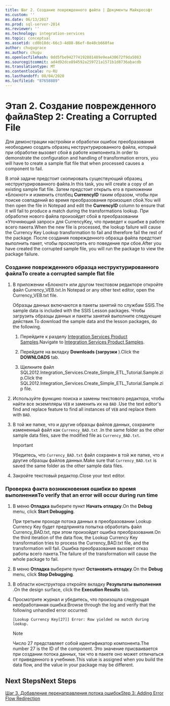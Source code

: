 ```yaml
---
title: Шаг 2. Создание поврежденного файла | Документы Майкрософт
ms.custom: ''
ms.date: 06/13/2017
ms.prod: sql-server-2014
ms.reviewer: ''
ms.technology: integration-services
ms.topic: conceptual
ms.assetid: cd0b18dc-66c3-4d88-86ef-8e40cb660fae
author: chugugrace
ms.author: chugu
ms.openlocfilehash: 0dd5fbe942774192881489e9ea430672f9da5083
ms.sourcegitcommit: ad4d92dce894592a259721a1571b1d8736abacdb
ms.translationtype: MT
ms.contentlocale: ru-RU
ms.lasthandoff: 08/04/2020
ms.locfileid: "87658889"
---
```

# <a name="step-2-creating-a-corrupted-file"></a><span data-ttu-id="26d49-102">Этап 2. Создание поврежденного файла</span><span class="sxs-lookup"><span data-stu-id="26d49-102">Step 2: Creating a Corrupted File</span></span>
  <span data-ttu-id="26d49-103">Для демонстрации настройки и обработки ошибок преобразования необходимо создать образец неструктурированного файла, который при обработке вызовет сбой в работе компонента.</span><span class="sxs-lookup"><span data-stu-id="26d49-103">In order to demonstrate the configuration and handling of transformation errors, you will have to create a sample flat file that when processed causes a component to fail.</span></span>  
  
 <span data-ttu-id="26d49-104">В этой задаче предстоит скопировать существующий образец неструктурированного файла.</span><span class="sxs-lookup"><span data-stu-id="26d49-104">In this task, you will create a copy of an existing sample flat file.</span></span> <span data-ttu-id="26d49-105">Затем предстоит открыть его в приложении «Блокнот» и изменить столбец **CurrencyID** таким образом, чтобы при поиске совпадений во время преобразования произошел сбой.</span><span class="sxs-lookup"><span data-stu-id="26d49-105">You will then open the file in Notepad and edit the **CurrencyID** column to ensure that it will fail to produce a match during the transformations lookup.</span></span> <span data-ttu-id="26d49-106">При обработке нового файла произойдет сбой в преобразовании «Уточняющий запрос» для CurrencyKey, что приведет к ошибке в работе всего пакета.</span><span class="sxs-lookup"><span data-stu-id="26d49-106">When the new file is processed, the lookup failure will cause the Currency Key Lookup transformation to fail and therefore fail the rest of the package.</span></span> <span data-ttu-id="26d49-107">После создания поврежденного образца файла предстоит выполнить пакет, чтобы просмотреть его поведение при сбое.</span><span class="sxs-lookup"><span data-stu-id="26d49-107">After you have created the corrupted sample file, you will run the package to view the package failure.</span></span>  
  
### <a name="to-create-a-corrupted-sample-flat-file"></a><span data-ttu-id="26d49-108">Создание поврежденного образца неструктурированного файла</span><span class="sxs-lookup"><span data-stu-id="26d49-108">To create a corrupted sample flat file</span></span>  
  
1.  <span data-ttu-id="26d49-109">В приложении «Блокнот» или другом текстовом редакторе откройте файл Currency_VEB.txt.</span><span class="sxs-lookup"><span data-stu-id="26d49-109">In Notepad or any other text editor, open the Currency_VEB.txt file.</span></span>  
  
     <span data-ttu-id="26d49-110">Образцы данных включаются в пакеты занятий по службам SSIS.</span><span class="sxs-lookup"><span data-stu-id="26d49-110">The sample data is included with the SSIS Lesson packages.</span></span> <span data-ttu-id="26d49-111">Чтобы загрузить образцы данных и пакеты занятий выполните следующие действия.</span><span class="sxs-lookup"><span data-stu-id="26d49-111">To download the sample data and the lesson packages, do the following.</span></span>  
  
    1.  <span data-ttu-id="26d49-112">Перейдите к разделу [Integration Services Product Samples](https://go.microsoft.com/fwlink/?LinkID=267527).</span><span class="sxs-lookup"><span data-stu-id="26d49-112">Navigate to [Integration Services Product Samples](https://go.microsoft.com/fwlink/?LinkID=267527).</span></span>  
  
    2.  <span data-ttu-id="26d49-113">Перейдите на вкладку **Downloads (загрузки** ).</span><span class="sxs-lookup"><span data-stu-id="26d49-113">Click the **DOWNLOADS** tab.</span></span>  
  
    3.  <span data-ttu-id="26d49-114">Щелкните файл SQL2012.Integration_Services.Create_Simple_ETL_Tutorial.Sample.zip.</span><span class="sxs-lookup"><span data-stu-id="26d49-114">Click the SQL2012.Integration_Services.Create_Simple_ETL_Tutorial.Sample.zip file.</span></span>  
  
2.  <span data-ttu-id="26d49-115">Используйте функцию поиска и замены текстового редактора, чтобы найти все экземпляры `VEB` и заменить их на `BAD` .</span><span class="sxs-lookup"><span data-stu-id="26d49-115">Use the text editor's find and replace feature to find all instances of `VEB` and replace them with `BAD`.</span></span>  
  
3.  <span data-ttu-id="26d49-116">В той же папке, что и другие образцы файлов данных, сохраните измененный файл как `Currency_BAD.txt` .</span><span class="sxs-lookup"><span data-stu-id="26d49-116">In the same folder as the other sample data files, save the modified file as `Currency_BAD.txt`.</span></span>  
  
    > [!IMPORTANT]  
    >  <span data-ttu-id="26d49-117">Убедитесь, что `Currency_BAD.txt` файл сохранен в той же папке, что и другие образцы файлов данных.</span><span class="sxs-lookup"><span data-stu-id="26d49-117">Make sure that `Currency_BAD.txt` is saved the same folder as the other sample data files.</span></span>  
  
4.  <span data-ttu-id="26d49-118">Закройте текстовый редактор.</span><span class="sxs-lookup"><span data-stu-id="26d49-118">Close your text editor.</span></span>  
  
### <a name="to-verify-that-an-error-will-occur-during-run-time"></a><span data-ttu-id="26d49-119">Проверка факта возникновения ошибки во время выполнения</span><span class="sxs-lookup"><span data-stu-id="26d49-119">To verify that an error will occur during run time</span></span>  
  
1.  <span data-ttu-id="26d49-120">В меню **Отладка** выберите пункт **Начать отладку**.</span><span class="sxs-lookup"><span data-stu-id="26d49-120">On the **Debug** menu, click **Start Debugging**.</span></span>  
  
     <span data-ttu-id="26d49-121">При третьем проходе потока данных в преобразовании Lookup Currency Key будет предпринята попытка обработать файл Currency_BAD.txt, при этом произойдет ошибка преобразования.</span><span class="sxs-lookup"><span data-stu-id="26d49-121">On the third iteration of the data flow, the Lookup Currency Key transformation tries to process the Currency_BAD.txt file, and the transformation will fail.</span></span> <span data-ttu-id="26d49-122">Ошибка преобразования вызовет отказ работы всего пакета.</span><span class="sxs-lookup"><span data-stu-id="26d49-122">The failure of the transformation will cause the whole package to fail.</span></span>  
  
2.  <span data-ttu-id="26d49-123">В меню **Отладка** выберите пункт **Остановить отладку**.</span><span class="sxs-lookup"><span data-stu-id="26d49-123">On the **Debug** menu, click **Stop Debugging**.</span></span>  
  
3.  <span data-ttu-id="26d49-124">В области конструктора откройте вкладку **Результаты выполнения** .</span><span class="sxs-lookup"><span data-stu-id="26d49-124">On the design surface, click the **Execution Results** tab.</span></span>  
  
4.  <span data-ttu-id="26d49-125">Просмотрите журнал и убедитесь, что произошла следующая необработанная ошибка:</span><span class="sxs-lookup"><span data-stu-id="26d49-125">Browse through the log and verify that the following unhandled error occurred:</span></span>  
  
     `[Lookup Currency Key[27]] Error: Row yielded no match during lookup.`  
  
    > [!NOTE]  
    >  <span data-ttu-id="26d49-126">Число 27 представляет собой идентификатор компонента.</span><span class="sxs-lookup"><span data-stu-id="26d49-126">The number 27 is the ID of the component.</span></span> <span data-ttu-id="26d49-127">Это значение присваивается при создании потока данных, так что в пакете оно может отличаться от приведенного в учебнике.</span><span class="sxs-lookup"><span data-stu-id="26d49-127">This value is assigned when you build the data flow, and the value in your package may be different.</span></span>  
  
## <a name="next-steps"></a><span data-ttu-id="26d49-128">Next Steps</span><span class="sxs-lookup"><span data-stu-id="26d49-128">Next Steps</span></span>  
 [<span data-ttu-id="26d49-129">Шаг 3. Добавление перенаправления потока ошибок</span><span class="sxs-lookup"><span data-stu-id="26d49-129">Step 3: Adding Error Flow Redirection</span></span>](lesson-4-3-adding-error-flow-redirection.md)  
  
  
